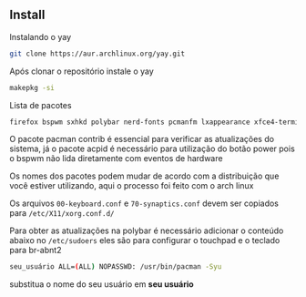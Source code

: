 ## Install
Instalando o yay
```bash
git clone https://aur.archlinux.org/yay.git
```
Após clonar o repositório instale o yay
```bash
makepkg -si
```
Lista de pacotes
```bash
firefox bspwm sxhkd polybar nerd-fonts pcmanfm lxappearance xfce4-terminal feh flameshot network-manager-applet acpi i3lock rofi xorg-xinit xorg sddm vim wget curl xfce4-power-manager yazi git github-cli pacman-contrib acpid picom papirus-icon-theme pavucontrol xorg-server xf86-input-synaptics gsimplecal gnome-themes-extra brightnessctl pamixer
```

O pacote pacman contrib é essencial para verificar as atualizações do sistema, já o pacote acpid é necessário para utilização do botão power pois o bspwm não lida diretamente com eventos de hardware

Os nomes dos pacotes podem mudar de acordo com a distribuição que você estiver utilizando, aqui o processo foi feito com o arch linux

Os arquivos `00-keyboard.conf` e `70-synaptics.conf` devem ser copiados para `/etc/X11/xorg.conf.d/`

Para obter as atualizações na polybar é necessário adicionar o conteúdo abaixo no `/etc/sudoers` eles são para configurar o touchpad e o teclado para br-abnt2

```bash
seu_usuário ALL=(ALL) NOPASSWD: /usr/bin/pacman -Syu
```
substitua o nome do seu usuário em **seu usuário**
